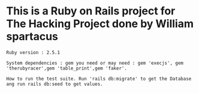 # This is a Ruby on Rails project for The Hacking Project done by William spartacus
    Ruby version : 2.5.1

    System dependencies : gem you need or may need : gem 'execjs', gem 'therubyracer',gem 'table_print',gem 'faker'.

    How to run the test suite. Run 'rails db:migrate' to get the Database ang run rails db:seed to get values.
